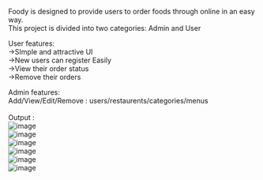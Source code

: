 Foody is designed to provide users to order foods through online in an easy way.<br>
This project is divided into two categories: Admin and User

User features:<br>
->SImple and attractive UI<br>
->New users can register Easily<br>
->View their order status<br>
->Remove their orders<br>

Admin features:<br>
Add/View/Edit/Remove : users/restaurents/categories/menus<br><br>
Output :<br>
![image](https://user-images.githubusercontent.com/85669318/228594576-8d86d4c2-fe73-41fa-893b-e431a01cd833.png)<br>
![image](https://user-images.githubusercontent.com/85669318/228594963-2201fc7e-0b05-4e06-818f-8e452ee4a7d1.png)<br>
![image](https://user-images.githubusercontent.com/85669318/228595511-03b849ca-d050-47f5-84a4-91dc2d78e0c5.png)<br>
![image](https://user-images.githubusercontent.com/85669318/228596028-9b9a935f-d57c-44a2-9238-677ac1d203fd.png)<br>
![image](https://user-images.githubusercontent.com/85669318/228596549-0333a501-34f7-4ecc-9246-474f4744c218.png)<br>
![image](https://user-images.githubusercontent.com/85669318/228596776-caa50546-76d9-4cfe-b431-99a11bc0207d.png)

